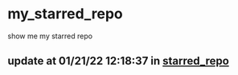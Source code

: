 # my_starred_repo
show me my starred repo

update at 01/21/22 12:18:37 in [starred_repo](./index.html)
---

